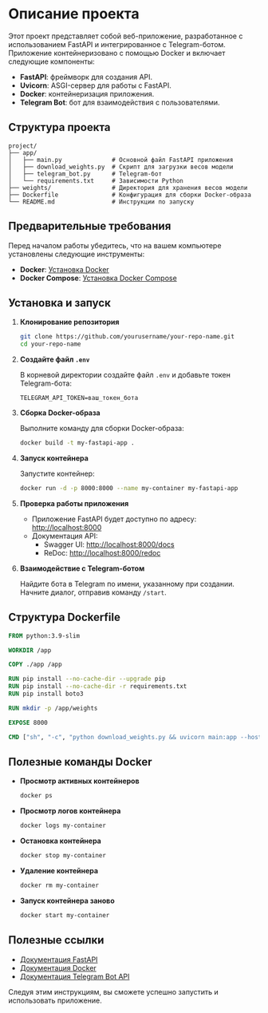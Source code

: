 
# Описание проекта

Этот проект представляет собой веб-приложение, разработанное с использованием FastAPI и интегрированное с Telegram-ботом. Приложение контейнеризовано с помощью Docker и включает следующие компоненты:

- **FastAPI**: фреймворк для создания API.
- **Uvicorn**: ASGI-сервер для работы с FastAPI.
- **Docker**: контейнеризация приложения.
- **Telegram Bot**: бот для взаимодействия с пользователями.

## Структура проекта

```plaintext
project/
├── app/
│   ├── main.py              # Основной файл FastAPI приложения
│   ├── download_weights.py  # Скрипт для загрузки весов модели
│   ├── telegram_bot.py      # Telegram-бот
│   └── requirements.txt     # Зависимости Python
├── weights/                 # Директория для хранения весов модели
├── Dockerfile               # Конфигурация для сборки Docker-образа
└── README.md                # Инструкции по запуску
```

## Предварительные требования

Перед началом работы убедитесь, что на вашем компьютере установлены следующие инструменты:

- **Docker**: [Установка Docker](https://docs.docker.com/get-docker/)
- **Docker Compose**: [Установка Docker Compose](https://docs.docker.com/compose/install/)

## Установка и запуск

1. **Клонирование репозитория**

   ```bash
   git clone https://github.com/yourusername/your-repo-name.git
   cd your-repo-name
   ```

2. **Создайте файл `.env`**

   В корневой директории создайте файл `.env` и добавьте токен Telegram-бота:

   ```env
   TELEGRAM_API_TOKEN=ваш_токен_бота
   ```

3. **Сборка Docker-образа**

   Выполните команду для сборки Docker-образа:

   ```bash
   docker build -t my-fastapi-app .
   ```

4. **Запуск контейнера**

   Запустите контейнер:

   ```bash
   docker run -d -p 8000:8000 --name my-container my-fastapi-app
   ```

5. **Проверка работы приложения**

   - Приложение FastAPI будет доступно по адресу: [http://localhost:8000](http://localhost:8000)
   - Документация API:
     - Swagger UI: [http://localhost:8000/docs](http://localhost:8000/docs)
     - ReDoc: [http://localhost:8000/redoc](http://localhost:8000/redoc)

6. **Взаимодействие с Telegram-ботом**

   Найдите бота в Telegram по имени, указанному при создании. Начните диалог, отправив команду `/start`.

## Структура Dockerfile

```dockerfile
FROM python:3.9-slim

WORKDIR /app

COPY ./app /app

RUN pip install --no-cache-dir --upgrade pip
RUN pip install --no-cache-dir -r requirements.txt
RUN pip install boto3

RUN mkdir -p /app/weights

EXPOSE 8000

CMD ["sh", "-c", "python download_weights.py && uvicorn main:app --host 0.0.0.0 --port 8000 & python telegram_bot.py"]
```

## Полезные команды Docker

- **Просмотр активных контейнеров**

  ```bash
  docker ps
  ```

- **Просмотр логов контейнера**

  ```bash
  docker logs my-container
  ```

- **Остановка контейнера**

  ```bash
  docker stop my-container
  ```

- **Удаление контейнера**

  ```bash
  docker rm my-container
  ```

- **Запуск контейнера заново**

  ```bash
  docker start my-container
  ```

## Полезные ссылки

- [Документация FastAPI](https://fastapi.tiangolo.com/)
- [Документация Docker](https://docs.docker.com/)
- [Документация Telegram Bot API](https://core.telegram.org/bots)

Следуя этим инструкциям, вы сможете успешно запустить и использовать приложение.

